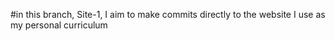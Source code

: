 #in this branch, Site-1, I aim to make commits directly to the website I use as my personal curriculum
